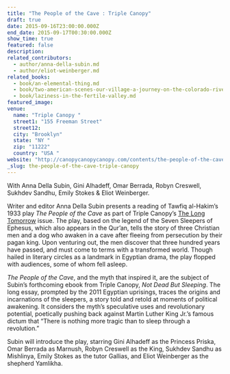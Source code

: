 ```yaml
---
title: "The People of the Cave : Triple Canopy"
draft: true
date: 2015-09-16T23:00:00.000Z
end_date: 2015-09-17T00:30:00.000Z
show_time: true
featured: false
description:
related_contributors:
  - author/anna-della-subin.md
  - author/eliot-weinberger.md
related_books:
  - book/an-elemental-thing.md
  - book/two-american-scenes-our-village-a-journey-on-the-colorado-river.md
  - book/laziness-in-the-fertile-valley.md
featured_image: 
venue:
  name: "Triple Canopy "
  street1: "155 Freeman Street"
  street12:
  city: "Brooklyn"
  state: "NY "
  zip: "11222"
  country: "USA "
website: "http://canopycanopycanopy.com/contents/the-people-of-the-cave"
_slug: the-people-of-the-cave-triple-canopy
---
```


With Anna Della Subin, Gini Alhadeff, Omar Berrada, Robyn Creswell, Sukhdev Sandhu, Emily Stokes & Eliot Weinberger.

Writer and editor Anna Della Subin presents a reading of Tawfiq al-Hakim’s 1933 play _The People of the Cave_ as part of Triple Canopy’s [The Long Tomorrow](http://canopycanopycanopy.com/issues/21) issue. The play, based on the legend of the Seven Sleepers of Ephesus, which also appears in the Qur’an, tells the story of three Christian men and a dog who awaken in a cave after fleeing from persecution by their pagan king. Upon venturing out, the men discover that three hundred years have passed, and must come to terms with a transformed world. Though hailed in literary circles as a landmark in Egyptian drama, the play flopped with audiences, some of whom fell asleep.

_The People of the Cave_, and the myth that inspired it, are the subject of Subin’s forthcoming ebook from Triple Canopy, _Not Dead But Sleeping_. The long essay, prompted by the 2011 Egyptian uprisings, traces the origins and incarnations of the sleepers, a story told and retold at moments of political awakening. It considers the myth’s speculative uses and revolutionary potential, poetically pushing back against Martin Luther King Jr.’s famous dictum that “There is nothing more tragic than to sleep through a revolution.”

Subin will introduce the play, starring Gini Alhadeff as the Princess Priska, Omar Berrada as Marnush, Robyn Creswell as the King, Sukhdev Sandhu as Mishlinya, Emily Stokes as the tutor Gallias, and Eliot Weinberger as the shepherd Yamlikha.

